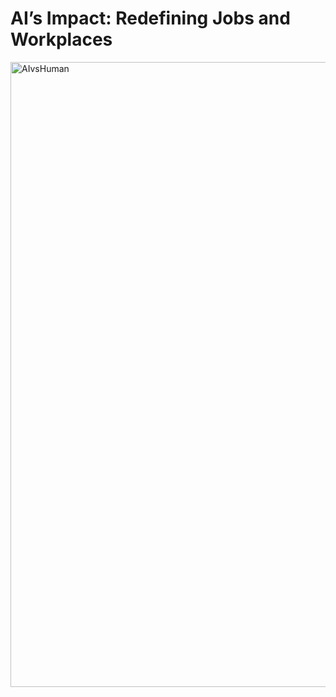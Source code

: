 # AI’s Impact: Redefining Jobs and Workplaces
<img src="images/AIvsHuman" alt="AIvsHuman" width="1000"/>
